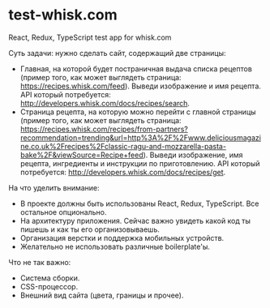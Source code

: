 # test-whisk.com
React, Redux, TypeScript test app for whisk.com

Суть задачи: нужно сделать сайт, содержащий две страницы:
- Главная, на которой будет постраничная выдача списка рецептов (пример того, как может выглядеть страница: https://recipes.whisk.com/feed). Выведи изображение и имя рецепта. API который потребуется: http://developers.whisk.com/docs/recipes/search.
- Страница рецепта, на которую можно перейти с главной страницы (пример того, как может выглядеть страница: https://recipes.whisk.com/recipes/from-partners?recommendation=trending&url=http%3A%2F%2Fwww.deliciousmagazine.co.uk%2Frecipes%2Fclassic-ragu-and-mozzarella-pasta-bake%2F&viewSource=Recipe+feed). Выведи изображение, имя рецепта, ингредиенты и инструкции по приготовлению. API который потребуется: http://developers.whisk.com/docs/recipes/get.

На что уделить внимание:
- В проекте должны быть использованы React, Redux, TypeScript. Все остальное опционально.
- На архитектуру приложения. Сейчас важно увидеть какой код ты пишешь и как ты его организовываешь.
- Организация верстки и поддержка мобильных устройств.
- Желательно не использовать различные boilerplate'ы.

Что не так важно:
- Система сборки.
- CSS-процессор.
- Внешний вид сайта (цвета, границы и прочее).
